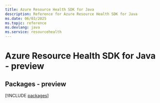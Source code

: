 ```yaml
---
title: Azure Resource Health SDK for Java
description: Reference for Azure Resource Health SDK for Java
ms.date: 06/03/2025
ms.topic: reference
ms.devlang: java
ms.service: resourcehealth
---
```

# Azure Resource Health SDK for Java - preview
## Packages - preview
[!INCLUDE [packages](resource-health-index.md)]